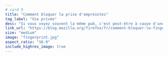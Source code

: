 ```yaml
---
# card 9
title: "Comment bloquer la prise d'empreintes"
tag_label: "Vie privée"
desc: "Si vous voyez souvent la même pub, c'est peut-être à cause d'une prise d'empreinte numérique, une forme de pistage différente des cookies."
link_url: "https://blog.mozilla.org/firefox/fr/comment-bloquer-le-fingerprinting-avec-firefox/?utm_source=www.mozilla.org&utm_medium=referral&utm_campaign=homepage&utm_content=card"
size: "medium"
image: "fingerprint.jpg"
aspect_ratio: "16-9"
include_highres_image: true
---
```

